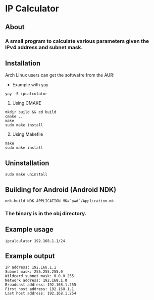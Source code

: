 # IP Calculator

## About

### A small program to calculate various parameters given the IPv4 address and subnet mask.

## Installation

Arch Linux users can get the softwafre from the AUR:

* Example with yay
```
yay -S ipcalculator
```


1. Using CMAKE

```
mkdir build && cd build
cmake ..
make 
sudo make install
```

2. Using Makefile

```
make
sudo make install
```

## Uninstallation
```
sudo make uninstall
```

## Building for Android (Android NDK)
```
ndk-build NDK_APPLICATION_MK=`pwd`/Application.mk
```
### The binary is in the obj directory.

## Example usage

```
ipcalculator 192.168.1.1/24
```

## Example output

```
IP address: 192.168.1.1
Subnet mask: 255.255.255.0
Wildcard subnet mask: 0.0.0.255
Network address: 192.168.1.0
Broadcast address: 192.168.1.255
First host address: 192.168.1.1
Last host address: 192.168.1.254
```
